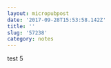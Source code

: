 ```yaml
---
layout: micropubpost
date: '2017-09-28T15:53:58.142Z'
title: ''
slug: '57238'
category: notes
---
```

test 5
